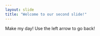 ```yaml
---
layout: slide
title: "Welcome to our second slide!"
---
```

Make my day!
Use the left arrow to go back!
